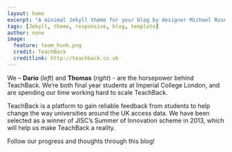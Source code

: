 ```yaml
---
layout: home
excerpt: "A minimal Jekyll theme for your blog by designer Michael Rose."
tags: [Jekyll, theme, responsive, blog, template]
author: none
image:
  feature: team_hunk.png
  credit: TeachBack
  creditlink: http://teachback.co.uk
---
```


We – **Dario** (*left*) and **Thomas** (*right*) - are the horsepower behind TeachBack. We’re both final year students at Imperial College London, and are spending our time working hard to scale TeachBack.

TeachBack is a platform to gain reliable feedback from students to help change the way universities around the UK access data. We have been selected as a winner of JISC’s Summer of Innovation scheme in 2013, which will help us make TeachBack a reality.

Follow our progress and thoughts through this blog!